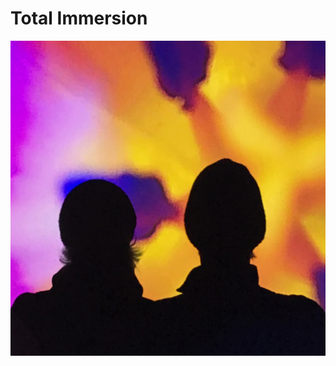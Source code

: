 Total Immersion
===

![Cover](https://github.com/thetomcraig/total-immersion-podcast/blob/master/cover.jpg )
